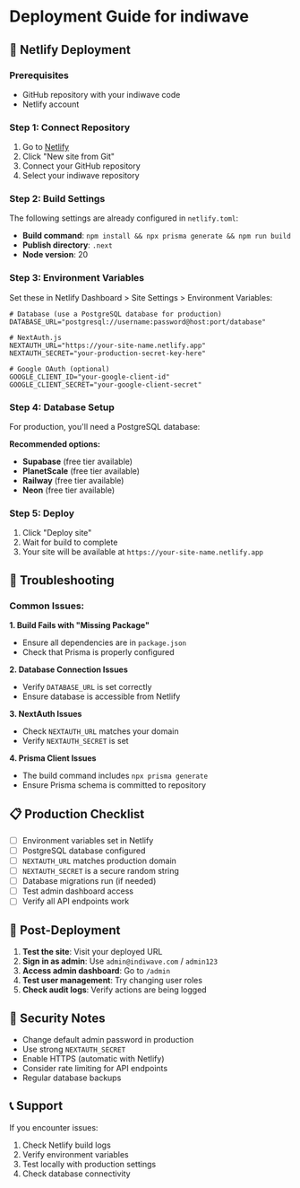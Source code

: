 # Deployment Guide for indiwave

## 🚀 Netlify Deployment

### Prerequisites
- GitHub repository with your indiwave code
- Netlify account

### Step 1: Connect Repository
1. Go to [Netlify](https://netlify.com)
2. Click "New site from Git"
3. Connect your GitHub repository
4. Select your indiwave repository

### Step 2: Build Settings
The following settings are already configured in `netlify.toml`:
- **Build command**: `npm install && npx prisma generate && npm run build`
- **Publish directory**: `.next`
- **Node version**: 20

### Step 3: Environment Variables
Set these in Netlify Dashboard > Site Settings > Environment Variables:

```env
# Database (use a PostgreSQL database for production)
DATABASE_URL="postgresql://username:password@host:port/database"

# NextAuth.js
NEXTAUTH_URL="https://your-site-name.netlify.app"
NEXTAUTH_SECRET="your-production-secret-key-here"

# Google OAuth (optional)
GOOGLE_CLIENT_ID="your-google-client-id"
GOOGLE_CLIENT_SECRET="your-google-client-secret"
```

### Step 4: Database Setup
For production, you'll need a PostgreSQL database:

**Recommended options:**
- **Supabase** (free tier available)
- **PlanetScale** (free tier available)
- **Railway** (free tier available)
- **Neon** (free tier available)

### Step 5: Deploy
1. Click "Deploy site"
2. Wait for build to complete
3. Your site will be available at `https://your-site-name.netlify.app`

## 🔧 Troubleshooting

### Common Issues:

**1. Build Fails with "Missing Package"**
- Ensure all dependencies are in `package.json`
- Check that Prisma is properly configured

**2. Database Connection Issues**
- Verify `DATABASE_URL` is set correctly
- Ensure database is accessible from Netlify

**3. NextAuth Issues**
- Check `NEXTAUTH_URL` matches your domain
- Verify `NEXTAUTH_SECRET` is set

**4. Prisma Client Issues**
- The build command includes `npx prisma generate`
- Ensure Prisma schema is committed to repository

## 📋 Production Checklist

- [ ] Environment variables set in Netlify
- [ ] PostgreSQL database configured
- [ ] `NEXTAUTH_URL` matches production domain
- [ ] `NEXTAUTH_SECRET` is a secure random string
- [ ] Database migrations run (if needed)
- [ ] Test admin dashboard access
- [ ] Verify all API endpoints work

## 🎯 Post-Deployment

1. **Test the site**: Visit your deployed URL
2. **Sign in as admin**: Use `admin@indiwave.com` / `admin123`
3. **Access admin dashboard**: Go to `/admin`
4. **Test user management**: Try changing user roles
5. **Check audit logs**: Verify actions are being logged

## 🔐 Security Notes

- Change default admin password in production
- Use strong `NEXTAUTH_SECRET`
- Enable HTTPS (automatic with Netlify)
- Consider rate limiting for API endpoints
- Regular database backups

## 📞 Support

If you encounter issues:
1. Check Netlify build logs
2. Verify environment variables
3. Test locally with production settings
4. Check database connectivity

